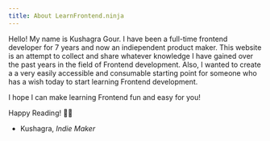 ```yaml
---
title: About LearnFrontend.ninja
---
```


Hello! My name is Kushagra Gour. I have been a full-time frontend developer for 7 years and now an indiependent product maker. This website is an attempt to collect and share whatever knowledge I have gained over the past years in the field of Frontend development. Also, I wanted to create a a very easily accessible and consumable starting point for someone who has a wish today to start learning Frontend development.

I hope I can make learning Frontend fun and easy for you!

Happy Reading! 👋🏽

- Kushagra, _Indie Maker_
